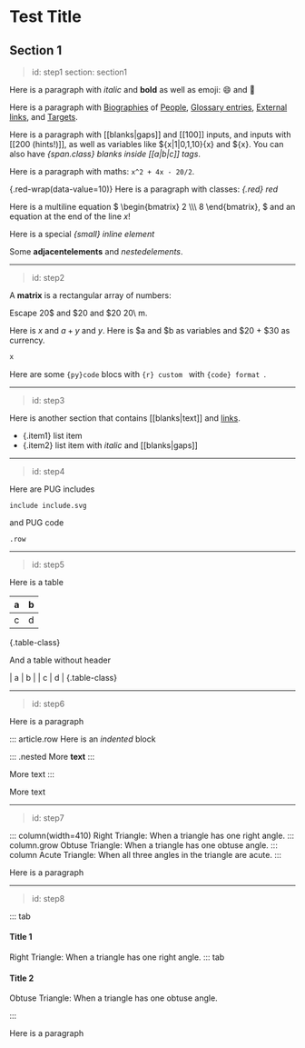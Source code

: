 # Test Title

## Section 1 

> id: step1
> section: section1

Here is a paragraph with _italic_ and __bold__ as well as emoji: :smile: and :penguin:

Here is a paragraph with [Biographies](bio:gauss) of [People](bio:euler),
[Glossary entries](gloss:polygon), [External links](https://mathigon.org), and
[Targets](->#step1).

Here is a paragraph with [[blanks|gaps]] and [[100]] inputs, and inputs with
[[200 (hints!)]], as well as variables like ${x|1|0,1,10}{x} and ${x}. You
can also have _{span.class} blanks inside [[a|b|c]] tags_.

Here is a paragraph with maths: `x^2 + 4x - 20/2`.

{.red-wrap(data-value=10)} Here is a paragraph with classes: _{.red} red_

Here is a multiline equation $ \begin{bmatrix}
  2 \\\\\\
  8
\end{bmatrix}, $ and an equation at the end of the line $x!$

Here is a special _{small} inline element_

Some __adjacent__**elements** and _nested*elements*_.

---
> id: step2

A **matrix** is a rectangular array of numbers: 

Escape 20\$ and \$20 and $20 20\ m.

Here is $x$ and $a + y$ and $y$. Here is $a and $b as variables and $20 + $30 as currency.



``` latex
x
```

Here are some `{py}code` blocs with `{r} custom `  with `{code} format `.

---
> id: step3

Here is another section that contains [[blanks|text]] and [links](url).

* {.item1} list item 
* {.item2} list item with _italic_ and [[blanks|gaps]]

---
> id: step4

Here are PUG includes

    include include.svg

and PUG code

    .row

---
> id: step5

Here is a table

| a | b |
| - | - |
| c | d |
{.table-class}

And a table without header

| a | b |
| c | d |
{.table-class}

---
> id: step6

Here is a paragraph

::: article.row
Here is an _indented_ block

::: .nested
More __text__
:::

More text
:::

More text 

---
> id: step7

::: column(width=410)
Right Triangle: When a triangle has one right angle.
::: column.grow
Obtuse Triangle: When a triangle has one obtuse angle.
::: column
Acute Triangle: When all three angles in the triangle are acute.
:::

Here is a paragraph

---
> id: step8

::: tab
#### Title 1
Right Triangle: When a triangle has one right angle.
::: tab

#### Title 2

Obtuse Triangle: When a triangle has one obtuse angle.

:::

Here is a paragraph
